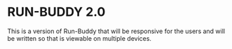 # RUN-BUDDY 2.0

This is a version of Run-Buddy that will be responsive for the users and will be written so that is viewable on multiple devices.
